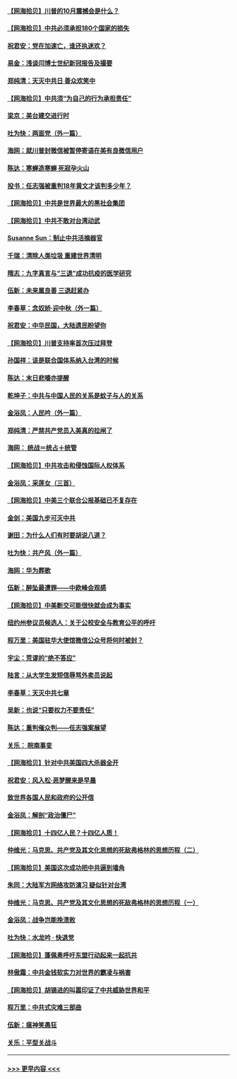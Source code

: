 #### [【网海拾贝】川普的10月震撼会是什么？](../pages/nsc993/n12431624.md?t=09261502) 
#### [【网海拾贝】中共必须承担180个国家的损失](../pages/nsc993/n12428893.md?t=09261502) 
#### [祝君安：党在加速亡，谁还执迷欢？](../pages/nsc993/n12428652.md?t=09261502) 
#### [易金：浅谈闫博士世纪新冠报告及撮要](../pages/nsc993/n12426822.md?t=09261502) 
#### [郑纯清：天灭中共日 善众欢笑中](../pages/nsc993/n12426784.md?t=09261502) 
#### [【网海拾贝】中共须“为自己的行为承担责任”](../pages/nsc993/n12426067.md?t=09261502) 
#### [梁京：美台建交进行时](../pages/nsc993/n12424066.md?t=09261502) 
#### [吐为快：两面党（外一篇）](../pages/nsc993/n12424043.md?t=09261502) 
#### [海网：就川普封微信被暂停寄语在美有良微信用户](../pages/nsc993/n12424021.md?t=09261502) 
#### [陈达：寒蝉造寒蝉 死寂孕火山](../pages/nsc993/n12423958.md?t=09261502) 
#### [投书：任志强被重判18年黄文才该判多少年？](../pages/nsc993/n12423672.md?t=09261502) 
#### [【网海拾贝】中共是世界最大的黑社会集团](../pages/nsc993/n12423543.md?t=09261502) 
#### [【网海拾贝】中共不敢对台湾动武](../pages/nsc993/n12421418.md?t=09261502) 
#### [Susanne Sun：制止中共活摘器官](../pages/nsc993/n12419654.md?t=09261502) 
#### [千瑞：清除人类垃圾 重建世界清明](../pages/nsc993/n12419414.md?t=09261502) 
#### [隋志：九字真言与“三退”成功抗疫的医学研究](../pages/nsc993/n12419248.md?t=09261502) 
#### [伍新：未来属良善 三退赶紧办](../pages/nsc993/n12418496.md?t=09261502) 
#### [李春草：念奴娇·迎中秋（外一篇）](../pages/nsc993/n12418465.md?t=09261502) 
#### [祝君安：中华民国，大陆遗民盼望你](../pages/nsc993/n12418089.md?t=09261502) 
#### [【网海拾贝】川普支持率首次压过拜登](../pages/nsc993/n12418050.md?t=09261502) 
#### [孙国祥：该是联合国体系纳入台湾的时候](../pages/nsc993/n12417369.md?t=09261502) 
#### [陈达：末日悲嚎亦提醒](../pages/nsc993/n12416736.md?t=09261502) 
#### [乾坤子：中共与中国人民的关系是蚊子与人的关系](../pages/nsc993/n12416632.md?t=09261502) 
#### [金浴凤：人民吟（外一篇）](../pages/nsc993/n12416567.md?t=09261502) 
#### [郑纯清：严禁共产党员入美真的拉闸了](../pages/nsc993/n12416550.md?t=09261502) 
#### [海网： 统战＝统占＋统管](../pages/nsc993/n12416404.md?t=09261502) 
#### [【网海拾贝】中共攻击和侵蚀国际人权体系](../pages/nsc993/n12416250.md?t=09261502) 
#### [金浴凤：采莲女（三首）](../pages/nsc993/n12415517.md?t=09261502) 
#### [【网海拾贝】中美三个联合公报基础已不复存在](../pages/nsc993/n12415054.md?t=09261502) 
#### [金剑：美国九步可灭中共](../pages/nsc993/n12413183.md?t=09261502) 
#### [谢田：为什么人们有时要胡说八道？](../pages/nsc993/n12411861.md?t=09261502) 
#### [吐为快：共产风（外一篇）](../pages/nsc993/n12411761.md?t=09261502) 
#### [海网：华为葬歌](../pages/nsc993/n12410381.md?t=09261502) 
#### [伍新：醉坠最遭罪——中欧峰会观感](../pages/nsc993/n12410364.md?t=09261502) 
#### [【网海拾贝】中美断交可能很快就会成为事实](../pages/nsc993/n12409495.md?t=09261502) 
#### [纽约州参议员候选人：关于公校安全与教育公平的呼吁](../pages/nsc993/n12409228.md?t=09261502) 
#### [程万里：美国驻华大使馆微信公众号将何时被封？](../pages/nsc993/n12407397.md?t=09261502) 
#### [宇尘：荒谬的“绝不答应”](../pages/nsc993/n12407360.md?t=09261502) 
#### [陆言：从大学生发短信辱骂外卖员说起](../pages/nsc993/n12407285.md?t=09261502) 
#### [李春草：天灭中共七章](../pages/nsc993/n12406988.md?t=09261502) 
#### [吴新：也说“只要权力不要责任”](../pages/nsc993/n12406966.md?t=09261502) 
#### [陈达：重判催众判——任志强案展望](../pages/nsc993/n12404540.md?t=09261502) 
#### [关乐： 皖南事变](../pages/nsc993/n12404288.md?t=09261502) 
#### [【网海拾贝】针对中共美国四大杀器全开](../pages/nsc993/n12404172.md?t=09261502) 
#### [祝君安：风入松‧恶梦醒来是早晨](../pages/nsc993/n12401953.md?t=09261502) 
#### [致世界各国人民和政府的公开信](../pages/nsc993/n12401824.md?t=09261502) 
#### [金浴凤：解剖“政治僵尸”](../pages/nsc993/n12401808.md?t=09261502) 
#### [【网海拾贝】十四亿人民？十四亿人质！](../pages/nsc993/n12401708.md?t=09261502) 
#### [仲维光：马克思、共产党及其文化思想的死敌弗格林的思想历程（二）](../pages/nsc993/n12399107.md?t=09261502) 
#### [【网海拾贝】美国这次成功把中共逼到墙角](../pages/nsc993/n12400173.md?t=09261502) 
#### [朱同：大陆军方网络攻防演习 疑似针对台湾](../pages/nsc993/n12399868.md?t=09261502) 
#### [仲维光：马克思、共产党及其文化思想的死敌弗格林的思想历程（一）](../pages/nsc993/n12398341.md?t=09261502) 
#### [金浴凤：战争岂能挽溃败](../pages/nsc993/n12398855.md?t=09261502) 
#### [吐为快：水龙吟 · 快退党](../pages/nsc993/n12398849.md?t=09261502) 
#### [【网海拾贝】蓬佩奥呼吁东盟行动起来一起抗共](../pages/nsc993/n12398291.md?t=09261502) 
#### [林傲霜：中共金钱软实力对世界的霸凌与祸害](../pages/nsc993/n12397515.md?t=09261502) 
#### [【网海拾贝】胡锡进的叫嚣印证了中共威胁世界和平](../pages/nsc993/n12397455.md?t=09261502) 
#### [程万里：中共式灾难三部曲](../pages/nsc993/n12397106.md?t=09261502) 
#### [伍新：瘟神笑愚狂](../pages/nsc993/n12397052.md?t=09261502) 
#### [关乐：平型关战斗](../pages/nsc993/n12395387.md?t=09261502) 

----
#### [ >>> 更早内容 <<< ](../indexes/nsc993-earlier.md)
